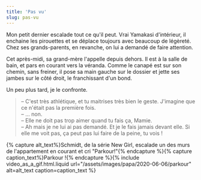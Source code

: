 ```yaml
---
title: 'Pas vu'
slug: pas-vu
---
```


Mon petit dernier escalade tout ce qu'il peut. Vrai Yamakasi d'intérieur, il
enchaine les pirouettes et se déplace toujours avec beaucoup de légèreté. Chez
ses grands-parents, en revanche, on lui a demandé de faire attention.

Cet après-midi, sa grand-mère l'appelle depuis dehors. Il est à la salle de
bain, et pars en courant vers la véranda. Comme le canapé est sur son chemin,
sans freiner, il pose sa main gauche sur le dossier et jette ses jambes sur le
côté droit, le franchissant d'un bond.

Un peu plus tard, je le confronte.

> – C'est très athlétique, et tu maitrises très bien le geste. J'imagine que ce
> n'était pas la première fois.  
> – … non.  
> – Elle ne doit pas trop aimer quand tu fais ça, Mamie.  
> – Ah mais je ne lui ai pas demandé. Et je le fais jamais devant elle. Si elle
> me voit pas, ça peut pas lui faire de la peine, tu vois !

{% capture alt_text%}Schmidt, de la série New Girl, escalade un des murs de
l'appartement en courant et cri
"Parkour!"{% endcapture %}{% capture caption_text%}Parkour
!{% endcapture %}{% include video_as_a_gif.html.liquid
url="/assets/images/papa/2020-06-06/parkour"
alt=alt_text
caption=caption_text
%}
